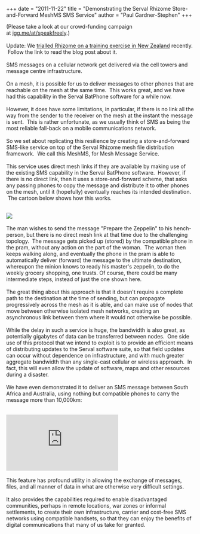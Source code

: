+++
date = "2011-11-22"
title = "Demonstrating the Serval Rhizome Store-and-Forward MeshMS SMS Service"
author = "Paul Gardner-Stephen"
+++

<div class="post-body entry-content" id="post-body-7836560133251563692" itemprop="description articleBody">
(Please take a look at our crowd-funding campaign at <a href="http://igg.me/at/speakfreely">igg.me/at/speakfreely</a>.)<br/>
<br/>
Update: We <a href="http://servalpaul.blogspot.com.au/2012/03/kiwiex-2012-installing-and-updating.html">trialled Rhizome on a training exercise in New Zealand</a> recently.  Follow the link to read the blog post about it.<br/>
<br/>
SMS messages on a cellular network get delivered via the cell towers and message centre infrastructure.<br/>
<br/>
On a mesh, it is possible for us to deliver messages to other phones that are reachable on the mesh at the same time.  This works great, and we have had this capability in the Serval BatPhone software for a while now. <br/>
<br/>
However, it does have some limitations, in particular, if there is no link all the way from the sender to the receiver on the mesh at the instant the message is sent.  This is rather unfortunate, as we usually think of SMS as being the most reliable fall-back on a mobile communications network. <br/>
<br/>
So we set about replicating this resilience by creating a store-and-forward SMS-like service on top of the Serval Rhizome mesh file distribution framework.  We call this MeshMS, for Mesh Message Service.<br/>
<br/>
This service uses direct mesh links if they are available by making use of the existing SMS capability in the Serval BatPhone software.  However, if there is no direct link, then it uses a store-and-forward scheme, that asks any passing phones to copy the message and distribute it to other phones on the mesh, until it (hopefully) eventually reaches its intended destination.  The cartoon below shows how this works. <br/>
<br/>

<a href="https://3.bp.blogspot.com/-F2IB6rfYS20/TsuZlnZAHMI/AAAAAAAAAIY/IvSqEpH2ADg/s1600/store-and-forward-cartoon.png"><img src="https://3.bp.blogspot.com/-F2IB6rfYS20/TsuZlnZAHMI/AAAAAAAAAIY/IvSqEpH2ADg/s640/store-and-forward-cartoon.png"/></a>
<br/>
<br/>
The man wishes to send the message "Prepare the Zeppelin" to his hench-person, but there is no direct mesh link at that time due to the challenging topology.  The message gets picked up (stored) by the compatible phone in the pram, without any action on the part of the woman.  The woman then keeps walking along, and eventually the phone in the pram is able to automatically deliver (forward) the message to the ultimate destination, whereupon the minion knows to ready his master's zeppelin, to do the weekly grocery shopping, one trusts. Of course, there could be many intermediate steps, instead of just the one shown here.<br/>
<br/>
The great thing about this approach is that it doesn't require a complete path to the destination at the time of sending, but can propagate progressively across the mesh as it is able, and can make use of nodes that move between otherwise isolated mesh networks, creating an asynchronous link between them where it would not otherwise be possible.<br/>
<br/>
While the delay in such a service is huge, the bandwidth is also great, as potentially gigabytes of data can be transferred between nodes.  One side use of this protocol that we intend to exploit is to provide an efficient means of distributing updates to the Serval software suite, so that field updates can occur without dependence on infrastructure, and with much greater aggregate bandwidth than any single-cast cellular or wireless approach.  In fact, this will even allow the update of software, maps and other resources during a disaster.<br/>
<br/>
We have even demonstrated it to deliver an SMS message between South Africa and Australia, using nothing but compatible phones to carry the message more than 10,000km:<br/>
<br/>

<iframe allowfullscreen="allowFullScreen" frameborder="0" mozallowfullscreen="mozallowfullscreen" src="https://www.youtube.com/embed/KDhJcwsnxf0?feature=player_embedded" webkitallowfullscreen="webkitallowfullscreen"></iframe>
<br/>
<br/>
This feature has profound utility in allowing the exchange of messages, files, and all manner of data in what are otherwise very difficult settings. <br/>
<br/>
It also provides the capabilities required to enable disadvantaged communities, perhaps in remote locations, war zones or informal settlements, to create their own infrastructure, carrier and cost-free SMS networks using compatible handsets, so that they can enjoy the benefits of digital communications that many of us take for granted.
<div></div>
</div>